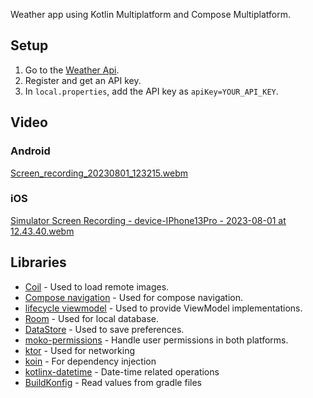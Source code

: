 Weather app using Kotlin Multiplatform and Compose Multiplatform.

## Setup
1. Go to the [Weather Api](https://www.weatherapi.com/). 
2. Register and get an API key.
3. In `local.properties`, add the API key as `apiKey=YOUR_API_KEY`.

## Video
### Android
[Screen_recording_20230801_123215.webm](https://github.com/guerrerorodrigo/compose-multiplatform-weather-app/assets/77965057/16ea7959-42f0-4903-ae2c-710ebd2793dd)

### iOS
[Simulator Screen Recording - device-IPhone13Pro - 2023-08-01 at 12.43.40.webm](https://github.com/guerrerorodrigo/compose-multiplatform-weather-app/assets/77965057/2fa41b2a-addc-4a3a-b755-a640447ec44a)

## Libraries
- [Coil](https://coil-kt.github.io/coil/upgrading_to_coil3/) - Used to load remote images.
- [Compose navigation](https://www.jetbrains.com/help/kotlin-multiplatform-dev/compose-navigation-routing.html) - Used for compose navigation.
- [lifecycle viewmodel](https://developer.android.com/reference/androidx/lifecycle/ViewModel) - Used to provide ViewModel implementations.
- [Room](https://developer.android.com/kotlin/multiplatform/room) - Used for local database.
- [DataStore](https://developer.android.com/jetpack/androidx/releases/datastore) - Used to save preferences.
- [moko-permissions](https://github.com/icerockdev/moko-permissions) - Handle user permissions in both platforms.
- [ktor](https://ktor.io/) - Used for networking
- [koin](https://insert-koin.io/) - For dependency injection
- [kotlinx-datetime](https://github.com/Kotlin/kotlinx-datetime) - Date-time related operations
- [BuildKonfig](https://github.com/yshrsmz/BuildKonfig) - Read values from gradle files 
